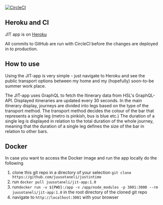 [![CircleCI](https://circleci.com/gh/juusotaneli/justintime.svg?style=svg&circle-token=6b497b6e8478c7742bda3e2eeaaa91faf772c0e9)](https://circleci.com/gh/juusotaneli/justintime)

## Heroku and CI
JIT app is on [Heroku](https://justintime-app.herokuapp.com/)

All commits to GitHub are run with CircleCI before the changes are deployed in to production.

## How to use

Using the JIT-app is very simple - just navigate to Heroku and see the public transport options between my home and my (hopefully) soon-to-be summer work place.

The JIT-app uses GraphQL to fetch the Itinerary data from HSL's GraphQL-API. Displayed itineraries are updated every 30 seconds. In the main itinerary display, journeys are divided into legs based on the type of the transport method. The transport method decides the colour of the bar that represents a single leg (metro is pinkish, bus is blue etc.) The duration of a single leg is displayed in relation to the total duration of the whole journey, meaning that the duration of a single leg defines the size of the bar in relation to other bars.

## Docker

In case you want to access the Docker image and run the app locally do the following

1. clone this git repo in a directory of your selection `git clone https://github.com/juusotaneli/justintime`
2. run `docker pull juusotaneli/jit-app:1.0`
3. run`docker run -v ${PWD}:/app -v /app/node_modules -p 3001:3000 --rm juusotaneli/jit-app:1.0` in the root directory of the   cloned git repo
4. navigate to `http://localhost:3001` with your browser
